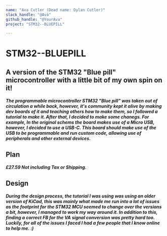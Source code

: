 ```yaml
---
name: "Ava Cutler (Dead name: Dylan Cutler)"
slack_handle: "@Ava"
github_handle: "@YourAva"
project: "STM32--BLUEPILL"

---
```


# STM32--BLUEPILL
## A version of the STM32 "Blue pill" microcontroller with a little bit of my own spin on it!
##### The programmable microcontroller STM32 "Blue pill" was taken out of circulation a while back, however, it's community kept it alive by making dev boards of it and teaching others how to make them, so I followed a tutorial to make it. After that, I decided to make some chanegs. For example, In the original schems the board makes use of a Micro USB, however, I decided to use a USB-C. This board should make use of the USB to be programmable and run custom code, allowing use of peripherals and other external devices.

## Plan
##### £27.59 **Not including Tax or Shipping.**

## Design
##### During the design process, the tutorial I was using was using an older version of KiCad, this was mainly what made me run into a lot of issues as the footprint for the STM32 MCU seemed to change over the versions a bit, however, I managed to work my way around it. In addition to this, finding a correct FB for the VA signal conversion was pretty hard too. Luckily, for all of the issues I faced I had a few people that I know online to help me. :) 
